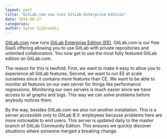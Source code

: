 ```yaml
---
layout: post
title: "GitLab.com now runs GitLab Enterprise Edition"
date: 2014-06-27
categories:
author: Sytse Sijbrandij
---
```


[GitLab.com](https://about.gitlab.com/gitlab-com/) now runs [GitLab Enterprise Edition (EE)](https://about.gitlab.com/gitlab-ee/).
GitLab.com is our free SaaS offering allowing you to use GitLab with private repositories and unlimited collaborators.
You now get to use the most fully featured GitLab edition on GitLab.com.

<!--more-->

The reason for this is twofold.
First, we want to make it easy to allow you to experience all GitLab features.
Second, we want to run EE at scale ourselves since it contains more features than CE.
We want to be able to monitor all features on our own server for things like performance regressions.
Monitoring our own servers is much easier since we have access to all graphs and logs.
This way we can solve problems before anybody notices them.

By the way, besides GitLab.com we also run another installation.
This is a server accessible only to GitLab B.V. employees because problems here are more noticeable to end users.
This server is updated daily to the master branch of GitLab Community Edition.
This ensures we quickly discover situations where someone merged a breaking change.
